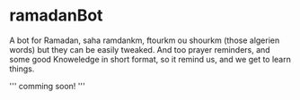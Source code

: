 # ramadanBot

A bot for Ramadan, saha ramdankm, ftourkm ou shourkm (those algerien words) but they can be easily tweaked. And too prayer reminders, and some good Knoweledge in short format, so it remind us, and we get to learn things. 


'''
comming soon!
'''